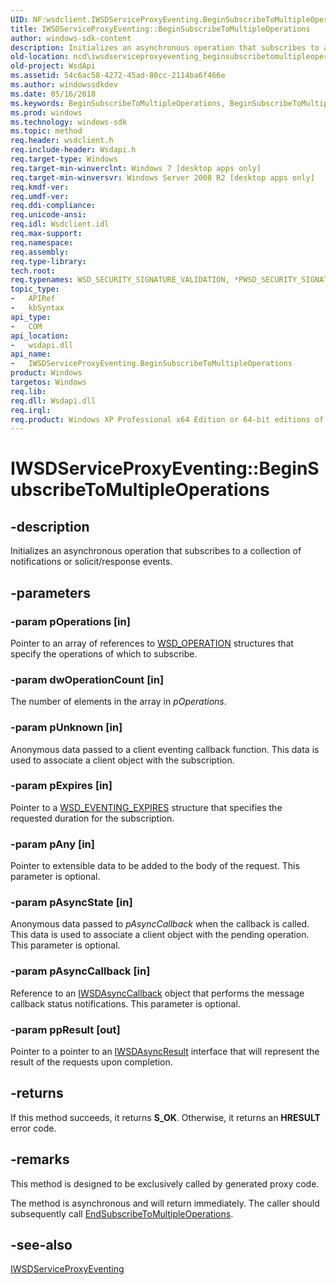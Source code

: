 ```yaml
---
UID: NF:wsdclient.IWSDServiceProxyEventing.BeginSubscribeToMultipleOperations
title: IWSDServiceProxyEventing::BeginSubscribeToMultipleOperations
author: windows-sdk-content
description: Initializes an asynchronous operation that subscribes to a collection of notifications or solicit/response events.
old-location: ncd\iwsdserviceproxyeventing_beginsubscribetomultipleoperations.htm
old-project: WsdApi
ms.assetid: 54c6ac58-4272-45ad-80cc-2114ba6f466e
ms.author: windowssdkdev
ms.date: 05/16/2018
ms.keywords: BeginSubscribeToMultipleOperations, BeginSubscribeToMultipleOperations method, BeginSubscribeToMultipleOperations method,IWSDServiceProxyEventing interface, IWSDServiceProxyEventing interface,BeginSubscribeToMultipleOperations method, IWSDServiceProxyEventing.BeginSubscribeToMultipleOperations, IWSDServiceProxyEventing::BeginSubscribeToMultipleOperations, ncd.iwsdserviceproxyeventing_beginsubscribetomultipleoperations, wsdclient/IWSDServiceProxyEventing::BeginSubscribeToMultipleOperations
ms.prod: windows
ms.technology: windows-sdk
ms.topic: method
req.header: wsdclient.h
req.include-header: Wsdapi.h
req.target-type: Windows
req.target-min-winverclnt: Windows 7 [desktop apps only]
req.target-min-winversvr: Windows Server 2008 R2 [desktop apps only]
req.kmdf-ver: 
req.umdf-ver: 
req.ddi-compliance: 
req.unicode-ansi: 
req.idl: Wsdclient.idl
req.max-support: 
req.namespace: 
req.assembly: 
req.type-library: 
tech.root: 
req.typenames: WSD_SECURITY_SIGNATURE_VALIDATION, *PWSD_SECURITY_SIGNATURE_VALIDATION
topic_type:
-	APIRef
-	kbSyntax
api_type:
-	COM
api_location:
-	wsdapi.dll
api_name:
-	IWSDServiceProxyEventing.BeginSubscribeToMultipleOperations
product: Windows
targetos: Windows
req.lib: 
req.dll: Wsdapi.dll
req.irql: 
req.product: Windows XP Professional x64 Edition or 64-bit editions of     Windows Server 2003
---
```


# IWSDServiceProxyEventing::BeginSubscribeToMultipleOperations


## -description


Initializes an asynchronous operation that subscribes to a collection of notifications or solicit/response events.


## -parameters




### -param pOperations [in]

Pointer to an array of references to <a href="https://msdn.microsoft.com/fcd4895d-5357-4b73-90b9-e506e3d7f16e">WSD_OPERATION</a> structures that specify the operations of which to subscribe.


### -param dwOperationCount [in]

The number of elements in the array in <i>pOperations</i>.


### -param pUnknown [in]

Anonymous data passed to a client eventing callback function. This data is used to associate a client object with the subscription.


### -param pExpires [in]

Pointer to a <a href="https://msdn.microsoft.com/728eacdb-3c27-4884-a9ba-34979590a57c">WSD_EVENTING_EXPIRES</a> structure that specifies the requested duration for the subscription.


### -param pAny [in]

Pointer to extensible data to be added to the body of the request.  This parameter is optional.


### -param pAsyncState [in]

Anonymous data passed to <i>pAsyncCallback</i> when the callback is called.  This data is used to associate a client object with the pending operation.  This parameter is optional.


### -param pAsyncCallback [in]

Reference to an <a href="https://msdn.microsoft.com/24108143-55b7-4098-a4cc-025dfdfd054a">IWSDAsyncCallback</a> object that performs the message callback status notifications.  This parameter is optional.


### -param ppResult [out]

Pointer to a pointer to an <a href="https://msdn.microsoft.com/49c5ad02-f24b-4ef9-b943-483728c0bbcd">IWSDAsyncResult</a> interface that will represent the result of the requests upon completion.


## -returns



If this method succeeds, it returns <b xmlns:loc="http://microsoft.com/wdcml/l10n">S_OK</b>. Otherwise, it returns an <b xmlns:loc="http://microsoft.com/wdcml/l10n">HRESULT</b> error code.




## -remarks



This method is designed to be exclusively called by generated proxy code.

The method is asynchronous and will return immediately.    The caller should subsequently call <a href="https://msdn.microsoft.com/2e3cdb10-fde9-4936-9a7d-61404a754faa">EndSubscribeToMultipleOperations</a>.




## -see-also




<a href="https://msdn.microsoft.com/c9454636-6d6a-4344-a954-1bd35195aff9">IWSDServiceProxyEventing</a>
 

 

